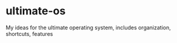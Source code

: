 # ultimate-os
My ideas for the ultimate operating system, includes organization, shortcuts, features
